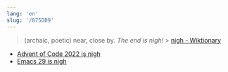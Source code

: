 ```yaml
---
lang: 'en'
slug: '/875DD9'
---
```


> (archaic, poetic) near, close by.
> _The end is nigh!_ > [nigh - Wiktionary](https://en.wiktionary.org/wiki/nigh)

- [Advent of Code 2022 is nigh](https://news.ycombinator.com/item?id=33811958)
- [Emacs 29 is nigh](https://news.ycombinator.com/item?id=33788208)
